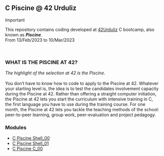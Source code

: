 ## C Piscine @ 42 Urduliz

> [!IMPORTANT]
> This repository contains coding developed at [42Urduliz](https://www.42urduliz.com/) C bootcamp, also known as **_Piscine_**.
> <br>
> From 13/Feb/2023 to 10/Mar/2023

<br>

### WHAT IS THE PISCINE AT 42?

_The highlight of the selection at 42 is the Piscine_.
<br><br>
You don’t have to know how to code to apply to the Piscine at 42.
Whatever your starting level is, the idea is to test the candidates involvement capacity during the Piscine at 42.
Rather than offering a straight computer initiation, the Piscine at 42 lets you start the curriculum with intensive training in C, the first language you have to use during the training course.
For one month, the Piscine at 42 lets you tackle the teaching methods of the school: peer-to-peer learning, group work, peer-evaluation and project pedagogy.

### Modules
* [C Piscine Shell_00]()
* [C Piscine Shell_01]()
* [C Piscine C_00]()

